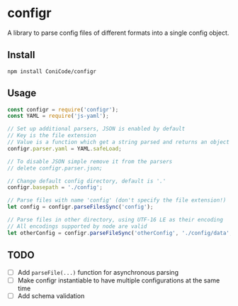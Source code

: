 # configr
A library to parse config files of different formats into a single config object.

## Install

```
npm install ConiCode/configr
```

## Usage
```javascript
const configr = require('configr');
const YAML = require('js-yaml');

// Set up additional parsers, JSON is enabled by default
// Key is the file extension
// Value is a function which get a string parsed and returns an object
configr.parser.yaml = YAML.safeLoad;

// To disable JSON simple remove it from the parsers
// delete configr.parser.json;

// Change default config directory, default is '.'
configr.basepath = './config';

// Parse files with name 'config' (don't specify the file extension!)
let config = configr.parseFilesSync('config');

// Parse files in other directory, using UTF-16 LE as their encoding
// All encodings supported by node are valid
let otherConfig = configr.parseFileSync('otherConfig', './config/data', 'utf16le');
```

## TODO
* [ ] Add `parseFile(...)` function for asynchronous parsing
* [ ] Make configr instantiable to have multiple configurations at the same time
* [ ] Add schema validation

